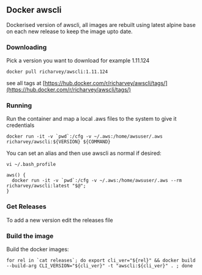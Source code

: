 ## Docker awscli

Dockerised version of awscli, all images are rebuilt using latest alpine base on each new release to keep the image upto date.

### Downloading

Pick a version you want to download for example 1.11.124

```
docker pull richarvey/awscli:1.11.124
```

see all tags at [https://hub.docker.com/r/richarvey/awscli/tags/](https://hub.docker.com/r/richarvey/awscli/tags/)

### Running

Run the container and map a local .aws files to the system to give it credentials

```
docker run -it -v `pwd`:/cfg -v ~/.aws:/home/awsuser/.aws richarvey/awscli:${VERSION} ${COMMAND}
```

You can set an alias and then use awscli as normal if desired:

```
vi ~/.bash_profile
```

```
aws() {
  docker run -it -v `pwd`:/cfg -v ~/.aws:/home/awsuser/.aws --rm richarvey/awscli:latest "$@";
}
```

### Get Releases

To add a new version edit the releases file


### Build the image

Build the docker images:

```
for rel in `cat releases`; do export cli_ver="${rel}" && docker build --build-arg CLI_VERSION="${cli_ver}" -t "awscli:${cli_ver}" . ; done
```


